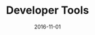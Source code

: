 ---
title: Developer Tools
linktitle:
description: Description for the developer tools section.
date: 2016-11-01
publishdate: 2016-11-01
lastmod: 2016-11-01
weight: 40
draft: false
slug:
aliases:
notes:
---